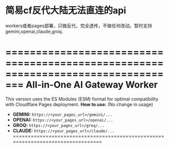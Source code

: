 # 简易cf反代大陆无法直连的api
  workers或者pages部署，只做反代，完全透传，不做任何改动。暂时支持gemini,openai,claude,groq.


=================================================================================
All-in-One AI Gateway Worker
=================================================================================
This version uses the ES Modules (ESM) format for optimal compatibility with
Cloudflare Pages deployment.
**How to use:** (No change in usage)
- **GEMINI:**   `https://<your_pages_url>/gemini/...`
- **OPENAI:**   `https://<your_pages_url>/openai/...`
- **GROQ:**     `https://<your_pages_url>/groq/...`
- **CLAUDE:**   `https://<your_pages_url>/claude/...`
=================================================================================



